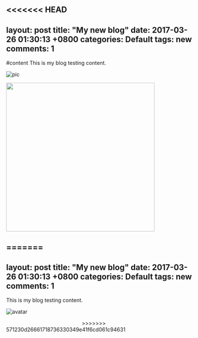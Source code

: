 <<<<<<< HEAD---layout: posttitle:  "My new blog"date:   2017-03-26 01:30:13 +0800categories: Defaulttags: newcomments: 1---#contentThis is my blog testing content.![pic](https://i.loli.net/2018/03/23/5ab4f17c91877.jpg)<img src="http://b353.photo.store.qq.com/psb?/V148Y2fH1Huf2T/c5Q1eyoPeut8SxsBfYdcUuwOdhMs1Q5gmBNgyt1*cLA!/b/dGEBAAAAAAAA&bo=gAc4BIAHOAQRCT4!&rf=viewer_4" width=400px>=======---layout: posttitle:  "My new blog"date:   2017-03-26 01:30:13 +0800categories: Defaulttags: newcomments: 1---This is my blog testing content.![avatar](https://i.loli.net/2018/03/23/5ab4f17c91877.jpg)<img url="http://b353.photo.store.qq.com/psb?/V148Y2fH1Huf2T/c5Q1eyoPeut8SxsBfYdcUuwOdhMs1Q5gmBNgyt1*cLA!/b/dGEBAAAAAAAA&bo=gAc4BIAHOAQRCT4!&rf=viewer_4" width=200px>>>>>>>> 571230d26661718736330349e41f6cd061c94631